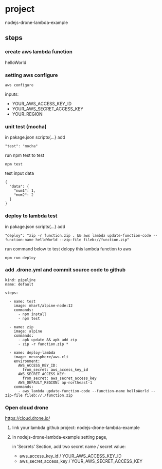 # project
nodejs-drone-lambda-example

## steps 
### create aws lambda function
helloWorld

### setting aws configure
```
aws configure
```
inputs:
- YOUR_AWS_ACCESS_KEY_ID
- YOUR_AWS_SECRET_ACCESS_KEY
- YOUR_REGION


### unit test (mocha)
in pakage.json scripts{...} add
```
"test": "mocha"
```
run npm test to test
```
npm test
```

test input data
```
{
  "data": {
    "num1": 1,
    "num2": 2
  }
}
```


### deploy to lambda test
in pakage.json scripts{...} add
```
"deploy": "zip -r function.zip . && aws lambda update-function-code --function-name helloWorld --zip-file fileb://function.zip"
```
run command below to test delopy this lambda function to aws
```
npm run deploy
```

### add .drone.yml and commit source code to github
```
kind: pipeline
name: default

steps:

  - name: test
    image: mhart/alpine-node:12
    commands:
      - npm install      
      - npm test

  - name: zip
    image: alpine
    commands:
      - apk update && apk add zip
      - zip -r function.zip *

  - name: deploy-lambda
    image: mesosphere/aws-cli
    environment:
      AWS_ACCESS_KEY_ID:
        from_secret: aws_access_key_id
      AWS_SECRET_ACCESS_KEY:
        from_secret: aws_secret_access_key
      AWS_DEFAULT_REGION: ap-northeast-1
    commands:
      - aws lambda update-function-code --function-name helloWorld --zip-file fileb://./function.zip

```


### Open cloud drone
https://cloud.drone.io/

1. link your lambda github project: nodejs-drone-lambda-example
2. In nodejs-drone-lambda-example setting page, 

   in 'Secrets' Section, add two secret name / secret value: 
    
     - aws_access_key_id / YOUR_AWS_ACCESS_KEY_ID
     - aws_secret_access_key / YOUR_AWS_SECRET_ACCESS_KEY





